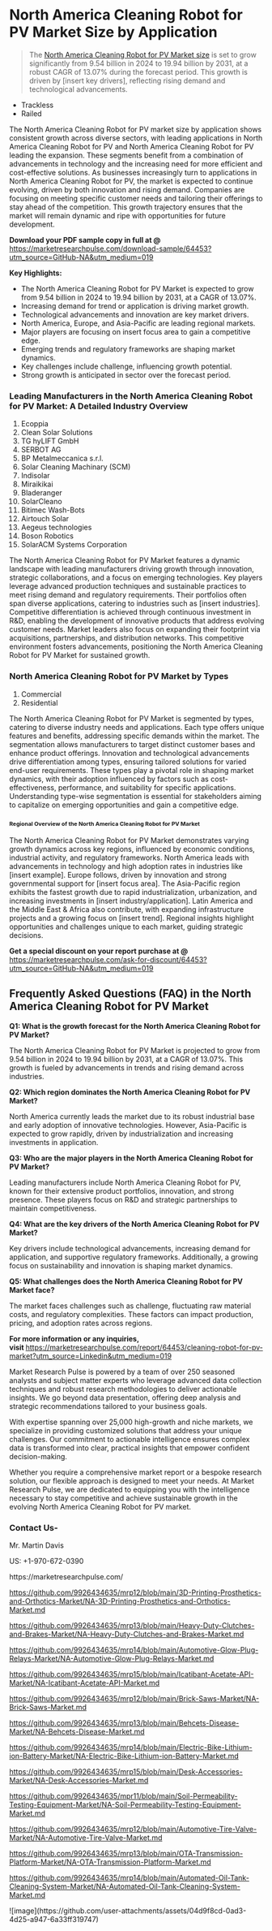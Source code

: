 <h1>North America Cleaning Robot for PV Market&nbsp;Size by Application</h1><blockquote><p>The <a href="https://marketresearchpulse.com/download-sample/64453?utm_source=GitHub-NA&amp;utm_medium=019">North America Cleaning Robot for PV Market size</a> is set to grow significantly from 9.54 billion in 2024 to 19.94 billion by 2031, at a robust CAGR of 13.07% during the forecast period. This growth is driven by [insert key drivers], reflecting rising demand and technological advancements.</p></blockquote><ul><li>Trackless<li> Railed</li></ul><p>The North America Cleaning Robot for PV market size by application shows consistent growth across diverse sectors, with leading applications in North America Cleaning Robot for PV and North America Cleaning Robot for PV leading the expansion. These segments benefit from a combination of advancements in technology and the increasing need for more efficient and cost-effective solutions. As businesses increasingly turn to applications in North America Cleaning Robot for PV, the market is expected to continue evolving, driven by both innovation and rising demand. Companies are focusing on meeting specific customer needs and tailoring their offerings to stay ahead of the competition. This growth trajectory ensures that the market will remain dynamic and ripe with opportunities for future development.</p><p><strong>Download your PDF sample copy in full at @ </strong><a href="https://marketresearchpulse.com/download-sample/64453?utm_source=GitHub-NA&amp;utm_medium=019">https://marketresearchpulse.com/download-sample/64453?utm_source=GitHub-NA&amp;utm_medium=019</a></p><p><strong>Key Highlights: </strong></p><ul><li>The North America Cleaning Robot for PV Market is expected to grow from 9.54 billion in 2024 to 19.94 billion by 2031, at a CAGR of 13.07%.</li><li>Increasing demand for trend or application is driving market growth.</li><li>Technological advancements and innovation are key market drivers.</li><li>North America, Europe, and Asia-Pacific are leading regional markets.</li><li>Major players are focusing on insert focus area to gain a competitive edge.</li><li>Emerging trends and regulatory frameworks are shaping market dynamics.</li><li>Key challenges include challenge, influencing growth potential.</li><li>Strong growth is anticipated in sector over the forecast period.</li></ul><h3>Leading Manufacturers in the North America Cleaning Robot for PV Market: A Detailed Industry Overview</h3><ol><li>Ecoppia</li><li>Clean Solar Solutions</li><li>TG hyLIFT GmbH</li><li>SERBOT AG</li><li>BP Metalmeccanica s.r.l.</li><li>Solar Cleaning Machinary (SCM)</li><li>Indisolar</li><li>Miraikikai</li><li>Bladeranger</li><li>SolarCleano</li><li>Bitimec Wash-Bots</li><li>Airtouch Solar</li><li>Aegeus technologies</li><li>Boson Robotics</li><li>SolarACM Systems Corporation</li></ol><div class="flex max-w-full flex-col flex-grow"><div class="min-h-8 text-message flex w-full flex-col items-end gap-2 whitespace-normal break-words [.text-message+&amp;]:mt-5" dir="auto" data-message-author-role="assistant" data-message-id="fd8432e4-4910-450d-b182-61b7bfb0a01f" data-message-model-slug="gpt-4o"><div class="flex w-full flex-col gap-1 empty:hidden first:pt-[3px]"><div class="markdown prose w-full break-words dark:prose-invert light"><p>The North America Cleaning Robot for PV Market features a dynamic landscape with leading manufacturers driving growth through innovation, strategic collaborations, and a focus on emerging technologies. Key players leverage advanced production techniques and sustainable practices to meet rising demand and regulatory requirements. Their portfolios often span diverse applications, catering to industries such as [insert industries]. Competitive differentiation is achieved through continuous investment in R&amp;D, enabling the development of innovative products that address evolving customer needs. Market leaders also focus on expanding their footprint via acquisitions, partnerships, and distribution networks. This competitive environment fosters advancements, positioning the North America Cleaning Robot for PV Market for sustained growth.</p></div></div></div></div><h3>North America Cleaning Robot for PV Market by Types</h3><ol><li>Commercial<li> Residential</li></ol><div class="flex max-w-full flex-col flex-grow"><div class="min-h-8 text-message flex w-full flex-col items-end gap-2 whitespace-normal break-words [.text-message+&amp;]:mt-5" dir="auto" data-message-author-role="assistant" data-message-id="084470be-0bb7-4664-bddf-5156b4f41249" data-message-model-slug="gpt-4o-mini"><div class="flex w-full flex-col gap-1 empty:hidden first:pt-[3px]"><div class="markdown prose w-full break-words dark:prose-invert light"><p>The North America Cleaning Robot for PV Market is segmented by types, catering to diverse industry needs and applications. Each type offers unique features and benefits, addressing specific demands within the market. The segmentation allows manufacturers to target distinct customer bases and enhance product offerings. Innovation and technological advancements drive differentiation among types, ensuring tailored solutions for varied end-user requirements. These types play a pivotal role in shaping market dynamics, with their adoption influenced by factors such as cost-effectiveness, performance, and suitability for specific applications. Understanding type-wise segmentation is essential for stakeholders aiming to capitalize on emerging opportunities and gain a competitive edge.</p></div></div></div></div><h3><span style="font-size: 11px;">Regional Overview of the North America Cleaning Robot for PV Market</span></h3><div class="flex max-w-full flex-col flex-grow"><div class="min-h-8 text-message flex w-full flex-col items-end gap-2 whitespace-normal break-words [.text-message+&amp;]:mt-5" dir="auto" data-message-author-role="assistant" data-message-id="e9038762-ce64-4e30-91c9-9bd413514231" data-message-model-slug="gpt-4o-mini"><div class="flex w-full flex-col gap-1 empty:hidden first:pt-[3px]"><div class="markdown prose w-full break-words dark:prose-invert light"><p>The North America Cleaning Robot for PV Market demonstrates varying growth dynamics across key regions, influenced by economic conditions, industrial activity, and regulatory frameworks. North America leads with advancements in technology and high adoption rates in industries like [insert example]. Europe follows, driven by innovation and strong governmental support for [insert focus area]. The Asia-Pacific region exhibits the fastest growth due to rapid industrialization, urbanization, and increasing investments in [insert industry/application]. Latin America and the Middle East &amp; Africa also contribute, with expanding infrastructure projects and a growing focus on [insert trend]. Regional insights highlight opportunities and challenges unique to each market, guiding strategic decisions.</p></div></div></div></div><p><strong>Get a special discount on your report purchase at @ </strong><a href="https://marketresearchpulse.com/ask-for-discount/64453?utm_source=GitHub-NA&amp;utm_medium=019">https://marketresearchpulse.com/ask-for-discount/64453?utm_source=GitHub-NA&amp;utm_medium=019</a></p><h2>Frequently Asked Questions (FAQ) in the North America Cleaning Robot for PV Market</h2><p><strong>Q1: What is the growth forecast for the North America Cleaning Robot for PV Market?</strong></p><p>The North America Cleaning Robot for PV Market is projected to grow from 9.54 billion in 2024 to 19.94 billion by 2031, at a CAGR of 13.07%. This growth is fueled by advancements in trends and rising demand across industries.</p><p><strong>Q2: Which region dominates the North America Cleaning Robot for PV Market?</strong></p><p>North America currently leads the market due to its robust industrial base and early adoption of innovative technologies. However, Asia-Pacific is expected to grow rapidly, driven by industrialization and increasing investments in application.</p><p><strong>Q3: Who are the major players in the North America Cleaning Robot for PV Market?</strong></p><p>Leading manufacturers include North America Cleaning Robot for PV, known for their extensive product portfolios, innovation, and strong presence. These players focus on R&amp;D and strategic partnerships to maintain competitiveness.</p><p><strong>Q4: What are the key drivers of the North America Cleaning Robot for PV Market?</strong></p><p>Key drivers include technological advancements, increasing demand for application, and supportive regulatory frameworks. Additionally, a growing focus on sustainability and innovation is shaping market dynamics.</p><p><strong>Q5: What challenges does the North America Cleaning Robot for PV Market face?</strong></p><p>The market faces challenges such as challenge, fluctuating raw material costs, and regulatory complexities. These factors can impact production, pricing, and adoption rates across regions.</p><p><strong>For more information or any inquiries, visit&nbsp;</strong><a href="https://marketresearchpulse.com/report/64453/cleaning-robot-for-pv-market?utm_source=Linkedin&utm_medium=019">https://marketresearchpulse.com/report/64453/cleaning-robot-for-pv-market?utm_source=Linkedin&utm_medium=019</a></p><p>Market Research Pulse is powered by a team of over 250 seasoned analysts and subject matter experts who leverage advanced data collection techniques and robust research methodologies to deliver actionable insights. We go beyond data presentation, offering deep analysis and strategic recommendations tailored to your business goals.</p><p>With expertise spanning over 25,000 high-growth and niche markets, we specialize in providing customized solutions that address your unique challenges. Our commitment to actionable intelligence ensures complex data is transformed into clear, practical insights that empower confident decision-making.</p><p>Whether you require a comprehensive market report or a bespoke research solution, our flexible approach is designed to meet your needs. At Market Research Pulse, we are dedicated to equipping you with the intelligence necessary to stay competitive and achieve sustainable growth in the evolving North America Cleaning Robot for PV market.</p><h3><strong>Contact Us-</strong></h3><p>Mr. Martin Davis</p><p>US: +1-970-672-0390</p><p>https://marketresearchpulse.com/</p><p><a href="https://github.com/9926434635/mrp12/blob/main/3D-Printing-Prosthetics-and-Orthotics-Market/NA-3D-Printing-Prosthetics-and-Orthotics-Market.md">https://github.com/9926434635/mrp12/blob/main/3D-Printing-Prosthetics-and-Orthotics-Market/NA-3D-Printing-Prosthetics-and-Orthotics-Market.md</a></p><p><a href="https://github.com/9926434635/mrp13/blob/main/Heavy-Duty-Clutches-and-Brakes-Market/NA-Heavy-Duty-Clutches-and-Brakes-Market.md">https://github.com/9926434635/mrp13/blob/main/Heavy-Duty-Clutches-and-Brakes-Market/NA-Heavy-Duty-Clutches-and-Brakes-Market.md</a></p><p><a href="https://github.com/9926434635/mrp14/blob/main/Automotive-Glow-Plug-Relays-Market/NA-Automotive-Glow-Plug-Relays-Market.md">https://github.com/9926434635/mrp14/blob/main/Automotive-Glow-Plug-Relays-Market/NA-Automotive-Glow-Plug-Relays-Market.md</a></p><p><a href="https://github.com/9926434635/mrp15/blob/main/Icatibant-Acetate-API-Market/NA-Icatibant-Acetate-API-Market.md">https://github.com/9926434635/mrp15/blob/main/Icatibant-Acetate-API-Market/NA-Icatibant-Acetate-API-Market.md</a></p><p><a href="https://github.com/9926434635/mrp12/blob/main/Brick-Saws-Market/NA-Brick-Saws-Market.md">https://github.com/9926434635/mrp12/blob/main/Brick-Saws-Market/NA-Brick-Saws-Market.md</a></p><p><a href="https://github.com/9926434635/mrp13/blob/main/Behcets-Disease-Market/NA-Behcets-Disease-Market.md">https://github.com/9926434635/mrp13/blob/main/Behcets-Disease-Market/NA-Behcets-Disease-Market.md</a></p><p><a href="https://github.com/9926434635/mrp14/blob/main/Electric-Bike-Lithium-ion-Battery-Market/NA-Electric-Bike-Lithium-ion-Battery-Market.md">https://github.com/9926434635/mrp14/blob/main/Electric-Bike-Lithium-ion-Battery-Market/NA-Electric-Bike-Lithium-ion-Battery-Market.md</a></p><p><a href="https://github.com/9926434635/mrp15/blob/main/Desk-Accessories-Market/NA-Desk-Accessories-Market.md">https://github.com/9926434635/mrp15/blob/main/Desk-Accessories-Market/NA-Desk-Accessories-Market.md</a></p><p><a href="https://github.com/9926434635/mpr11/blob/main/Soil-Permeability-Testing-Equipment-Market/NA-Soil-Permeability-Testing-Equipment-Market.md">https://github.com/9926434635/mpr11/blob/main/Soil-Permeability-Testing-Equipment-Market/NA-Soil-Permeability-Testing-Equipment-Market.md</a></p><p><a href="https://github.com/9926434635/mrp12/blob/main/Automotive-Tire-Valve-Market/NA-Automotive-Tire-Valve-Market.md">https://github.com/9926434635/mrp12/blob/main/Automotive-Tire-Valve-Market/NA-Automotive-Tire-Valve-Market.md</a></p><p><a href="https://github.com/9926434635/mrp13/blob/main/OTA-Transmission-Platform-Market/NA-OTA-Transmission-Platform-Market.md">https://github.com/9926434635/mrp13/blob/main/OTA-Transmission-Platform-Market/NA-OTA-Transmission-Platform-Market.md</a></p><p><a href="https://github.com/9926434635/mrp14/blob/main/Automated-Oil-Tank-Cleaning-System-Market/NA-Automated-Oil-Tank-Cleaning-System-Market.md">https://github.com/9926434635/mrp14/blob/main/Automated-Oil-Tank-Cleaning-System-Market/NA-Automated-Oil-Tank-Cleaning-System-Market.md</a></p>
![image](https://github.com/user-attachments/assets/04d9f8cd-0ad3-4d25-a947-6a33ff319747)
